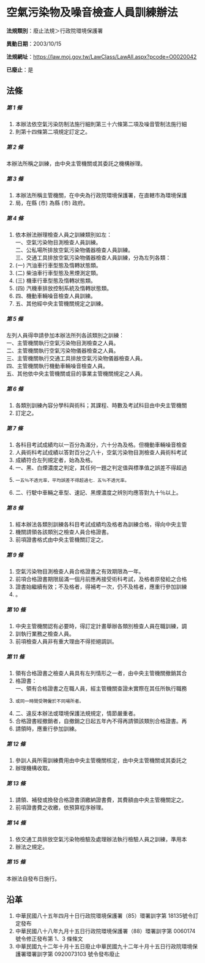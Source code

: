 # 空氣污染物及噪音檢查人員訓練辦法

**法規類別**：廢止法規＞行政院環境保護署

**異動日期**：2003/10/15  

**法規網址**：https://law.moj.gov.tw/LawClass/LawAll.aspx?pcode=O0020042

**已廢止**：是



## 法條
##### 第 1 條
1. 本辦法依空氣污染防制法施行細則第三十六條第二項及噪音管制法施行細
1. 則第十四條第二項規定訂定之。

##### 第 2 條
本辦法所稱之訓練，由中央主管機關或其委託之機構辦理。

##### 第 3 條
1. 本辦法所稱主管機關，在中央為行政院環境保護署，在直轄市為環境保護
1. 局，在縣 (市) 為縣 (市) 政府。

##### 第 4 條
1. 依本辦法辦理檢查人員之訓練類別如左：  
一、空氣污染物目測檢查人員訓練。  
二、公私場所排放空氣污染物儀器檢查人員訓練。  
三、交通工具排放空氣污染物儀器檢查人員訓練，分為左列各類：
1.  (一) 汽油車行車型態及惰轉狀態類。
1.  (二) 柴油車行車型態及黑煙測定類。
1.  (三) 機車行車型態及惰轉狀態類。
1.  (四) 汽機車排放控制系統及惰轉狀態類。
1. 四、機動車輛噪音檢查人員訓練。
1. 五、其他經中央主管機關規定之訓練。

##### 第 5 條
左列人員得申請參加本辦法所列各該類別之訓練：  
一、主管機關執行空氣污染物目測檢查之人員。  
二、主管機關執行空氣污染物儀器檢查之人員。  
三、主管機關執行交通工具排放空氣污染物儀器檢查人員。  
四、主管機關執行機動車輛噪音檢查人員。  
五、其他依中央主管機關或目的事業主管機關規定之人員。

##### 第 6 條
1. 各類別訓練內容分學科與術科；其課程、時數及考試科目由中央主管機關
1. 訂定之。

##### 第 7 條
1. 各科目考試成績均以一百分為滿分，六十分為及格。但機動車輛噪音檢查
1. 人員術科考試成績以答對百分之八十，空氣污染物目測檢查人員術科考試
1. 成績符合左列規定者，始為及格。
1. 一、黑、白煙濃度之判定，其任何一題之判定值與標準值之誤差不得超過
1.     一五％不透光率，平均誤差不得超過七．五％不透光率。
1. 二、行駛中車輛之車型、速記、黑煙濃度之辨別均應答對九十％以上。

##### 第 8 條
1. 經本辦法各類別訓練各科目考試成績均及格者為訓練合格，得向中央主管
1. 機關請領各該類別之檢查人員合格證書。
1. 前項證書格式由中央主管機關訂定之。

##### 第 9 條
1. 空氣污染物目測檢查人員合格證書之有效期限為一年。
1. 前項合格證書期限屆滿一個月前應再接受術科考試，及格者原發給之合格
1. 證書始繼續有效；不及格者，得補考一次，仍不及格者，應重行參加訓練
1. 。

##### 第 10 條
1. 中央主管機關認有必要時，得訂定計畫舉辦各類別檢查人員在職訓練，調
1. 訓執行業務之檢查人員。
1. 前項檢查人員非有重大理由不得拒絕調訓。

##### 第 11 條
1. 領有合格證書之檢查人員具有左列情形之一者，由中央主管機關撤銷其合
1. 格證書：  
一、領有合格證書之在職人員，經主管機關查證未實際在其任所執行職務
1.     或同一時間受聘僱於不同場所者。
1. 二、違反本辦法或環境保護法規規定，情節嚴重者。
1. 合格證書經撤銷者，自撤銷之日起五年內不得再請領該類別合格證書。再
1. 請領時，應重行參加訓練。

##### 第 12 條
1. 參訓人員所需訓練費用由中央主管機關核定，由中央主管機關或其委託之
1. 辦理機構收取。

##### 第 13 條
1. 請領、補發或換發合格證書須繳納證書費，其費額由中央主管機關定之。
1. 前項證書費之收繳，依預算程序辦理。

##### 第 14 條
1. 依交通工具排放空氣污染物檢驗及處理辦法執行檢驗人員之訓練，準用本
1. 辦法之規定。

##### 第 15 條
本辦法自發布日施行。

## 沿革
1. 中華民國八十五年四月十日行政院環境保護署（85）環署訓字第 18135號令訂定發布
1. 中華民國八十八年九月十五日行政院環境保護署（88）環署訓字第 0060174  號令修正發布第 1、3 條條文
1. 中華民國九十二年十月十五日廢止中華民國九十二年十月十五日行政院環境保護署環署訓字第 0920073103 號令發布廢止
